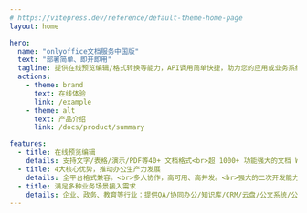 ```yaml
---
# https://vitepress.dev/reference/default-theme-home-page
layout: home

hero:
  name: "onlyoffice文档服务中国版"
  text: "部署简单、即开即用"
  tagline: 提供在线预览编辑/格式转换等能力，API调用简单快捷，助力您的应用或业务系统更强大
  actions:
    - theme: brand
      text: 在线体验
      link: /example
    - theme: alt
      text: 产品介绍
      link: /docs/product/summary

features:
  - title: 在线预览编辑
    details: 支持文字/表格/演示/PDF等40+ 文档格式<br>超 1000+ 功能强大的文档 Web SDK<br>超 30+ 文档常规配置项
  - title: 4大核心优势，推动办公生产力发展
    details: 全平台格式兼容。<br>多人协作，高可用、高并发。<br>强大的二次开发能力。<br>全平台快速接入。
  - title: 满足多种业务场景接入需求
    details: 企业、政务、教育等行业：提供OA/协同办公/知识库/CRM/云盘/公文系统/公证平台/电子档案/稿件审核/智慧课堂/教研备课/作业/校务/证书考试等场景支持
---
```

